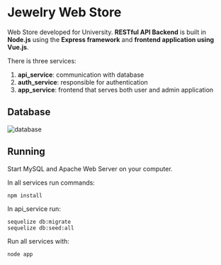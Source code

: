 # Jewelry Web Store
Web Store developed for University. **RESTful API Backend** is built in **Node.js** using the **Express framework** and **frontend application using Vue.js**.

There is three services:
1. **api_service**: communication with database
2. **auth_service**: responsible for authentication
3.  **app_service**: frontend that serves both user and admin application

## Database
![database](https://github.com/anik0lic/jewelry-web-store/assets/47865126/d082f155-159a-47ee-a366-c1ac6a4435c1)

## Running
Start MySQL and Apache Web Server on your computer.

In all services run commands:
```
npm install
```
In api_service run:
```
sequelize db:migrate
sequelize db:seed:all
```
Run all services with:
```
node app
```
